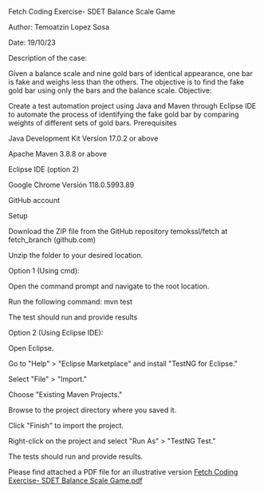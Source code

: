 Fetch Coding Exercise- SDET Balance Scale Game

Author: Temoatzin Lopez Sosa

Date: 19/10/23

Description of the case:

Given a balance scale and nine gold bars of identical appearance, one bar is fake and weighs less than the others. The objective is to find the fake gold bar using only the bars and the balance scale.
Objective:

Create a test automation project using Java and Maven through Eclipse IDE to automate the process of identifying the fake gold bar by comparing weights of different sets of gold bars.
Prerequisites

  Java Development Kit Version 17.0.2 or above
  
  Apache Maven 3.8.8 or above
  
  Eclipse IDE (option 2)
  
  Google Chrome Versión 118.0.5993.89
  
  GitHub account

Setup

  Download the ZIP file from the GitHub repository temokssl/fetch at fetch_branch (github.com)
  
  Unzip the folder to your desired location.

Option 1 (Using cmd):

  Open the command prompt and navigate to the root location.
  
  Run the following command: mvn test
  
  The test should run and provide results

Option 2 (Using Eclipse IDE):

  Open Eclipse.
  
  Go to "Help" > "Eclipse Marketplace" and install "TestNG for Eclipse."
  
  Select "File" > "Import."
  
  Choose "Existing Maven Projects."
  
  Browse to the project directory where you saved it.
  
  Click "Finish" to import the project.
  
  Right-click on the project and select "Run As" > "TestNG Test."
  
  The tests should run and provide results.

Please find attached a PDF file for an illustrative version
[Fetch Coding Exercise- SDET Balance Scale Game.pdf](https://github.com/temokssl/fetch/files/13066499/Fetch.Coding.Exercise-.SDET.Balance.Scale.Game.pdf)
